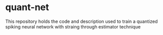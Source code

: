 # quant-net
This repository holds the code and description used to train a quantized spiking neural network with straing through estimator technique
